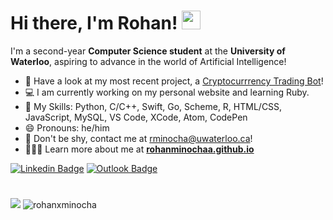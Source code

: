 # Hi there, I'm Rohan! <img src="https://raw.githubusercontent.com/MartinHeinz/MartinHeinz/master/wave.gif" width="30px">

I'm a second-year **Computer Science student** at the **University of Waterloo**, aspiring to advance in the world of Artificial Intelligence!

- 🤖 Have a look at my most recent project, a [Cryptocurrrency Trading Bot](https://github.com/rohanminochaa/crypto-trading-bot/)!
- 💻 I am currently working on my personal website and learning Ruby.
- 🤹 My Skills: Python, C/C++, Swift, Go, Scheme, R, HTML/CSS, JavaScript, MySQL, VS Code, XCode, Atom, CodePen
- 😄 Pronouns: he/him
- 💬 Don't be shy, contact me at [rminocha@uwaterloo.ca](mailto:rminocha@uwaterloo.ca)!
- 👨🏻‍💻 Learn more about me at **[rohanminochaa.github.io](https://rohanminochaa.github.io/)**

[![Linkedin Badge](https://img.shields.io/badge/-@rohan.minocha-red?style=flat&logo=Linkedin&logoColor=white&link=https://www.linkedin.com/in/rohanxminocha/)](https://www.linkedin.com/in/rohanxminocha/)
[![Outlook Badge](https://img.shields.io/badge/-rminocha-yellow?style=flat&logo=Microsoft-Outlook&logoColor=white&link=mailto:rminocha@uwaterloo.ca)](mailto:rminocha@uwaterloo.ca)
#
<img src="https://github-readme-stats.vercel.app/api?username=rohanminochaa&title_color=ff6961&icon_color=ffdb58&bg_color=1e3d59&text_color=f5f0e1&hide=contribs,issues&count_private=true&show_icons=true&theme=dracula" />
<img src="https://github-readme-stats.vercel.app/api/top-langs/?username=rohanminochaa&layout=compact&title_color=ff6961&icon_color=ffdb58&bg_color=1e3d59&text_color=f5f0e1&langs_count=10" alt="rohanxminocha" />

<!--- rohanminochaa/rohanminochaa is a ✨ special ✨ repository because its `README.md` (this file) appears on your GitHub profile. You can click the Preview link to take a look at your changes. --->
